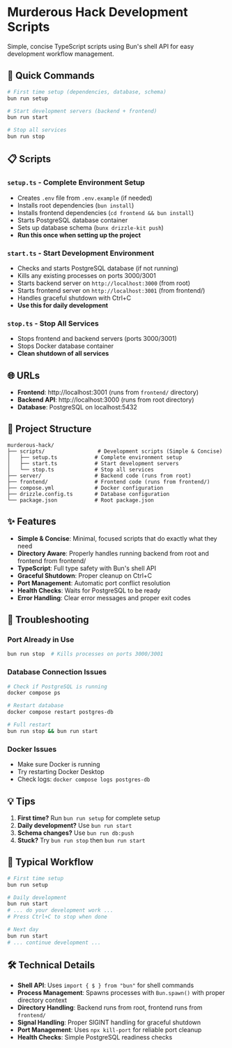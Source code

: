 # Murderous Hack Development Scripts

Simple, concise TypeScript scripts using Bun's shell API for easy development workflow management.

## 🚀 Quick Commands

```bash
# First time setup (dependencies, database, schema)
bun run setup

# Start development servers (backend + frontend)
bun run start

# Stop all services
bun run stop
```

## 📋 Scripts

### `setup.ts` - Complete Environment Setup
- Creates `.env` file from `.env.example` (if needed)
- Installs root dependencies (`bun install`)
- Installs frontend dependencies (`cd frontend && bun install`)
- Starts PostgreSQL database container
- Sets up database schema (`bunx drizzle-kit push`)
- **Run this once when setting up the project**

### `start.ts` - Start Development Environment
- Checks and starts PostgreSQL database (if not running)
- Kills any existing processes on ports 3000/3001
- Starts backend server on `http://localhost:3000` (from root)
- Starts frontend server on `http://localhost:3001` (from frontend/)
- Handles graceful shutdown with Ctrl+C
- **Use this for daily development**

### `stop.ts` - Stop All Services
- Stops frontend and backend servers (ports 3000/3001)
- Stops Docker database container
- **Clean shutdown of all services**

## 🌐 URLs

- **Frontend**: http://localhost:3001 (runs from `frontend/` directory)
- **Backend API**: http://localhost:3000 (runs from root directory)
- **Database**: PostgreSQL on localhost:5432

## 📁 Project Structure

```
murderous-hack/
├── scripts/                 # Development scripts (Simple & Concise)
│   ├── setup.ts            # Complete environment setup
│   ├── start.ts            # Start development servers
│   └── stop.ts             # Stop all services
├── server/                 # Backend code (runs from root)
├── frontend/               # Frontend code (runs from frontend/)
├── compose.yml             # Docker configuration
├── drizzle.config.ts       # Database configuration
└── package.json            # Root package.json
```

## ✨ Features

- **Simple & Concise**: Minimal, focused scripts that do exactly what they need
- **Directory Aware**: Properly handles running backend from root and frontend from frontend/
- **TypeScript**: Full type safety with Bun's shell API
- **Graceful Shutdown**: Proper cleanup on Ctrl+C
- **Port Management**: Automatic port conflict resolution
- **Health Checks**: Waits for PostgreSQL to be ready
- **Error Handling**: Clear error messages and proper exit codes

## 🐛 Troubleshooting

### Port Already in Use
```bash
bun run stop  # Kills processes on ports 3000/3001
```

### Database Connection Issues
```bash
# Check if PostgreSQL is running
docker compose ps

# Restart database
docker compose restart postgres-db

# Full restart
bun run stop && bun run start
```

### Docker Issues
- Make sure Docker is running
- Try restarting Docker Desktop
- Check logs: `docker compose logs postgres-db`

## 💡 Tips

1. **First time?** Run `bun run setup` for complete setup
2. **Daily development?** Use `bun run start`
3. **Schema changes?** Use `bun run db:push`
4. **Stuck?** Try `bun run stop` then `bun run start`

## 🔄 Typical Workflow

```bash
# First time setup
bun run setup

# Daily development
bun run start
# ... do your development work ...
# Press Ctrl+C to stop when done

# Next day
bun run start
# ... continue development ...
```

## 🛠️ Technical Details

- **Shell API**: Uses `import { $ } from "bun"` for shell commands
- **Process Management**: Spawns processes with `Bun.spawn()` with proper directory context
- **Directory Handling**: Backend runs from root, frontend runs from `frontend/`
- **Signal Handling**: Proper SIGINT handling for graceful shutdown
- **Port Management**: Uses `npx kill-port` for reliable port cleanup
- **Health Checks**: Simple PostgreSQL readiness checks
